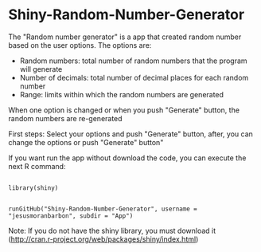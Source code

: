 Shiny-Random-Number-Generator
=============================

The "Random number generator" is a app that created random number based on the user options. The options are:
- Random numbers: total number of random numbers that the program will generate
- Number of decimals: total number of decimal places for each random number
- Range: limits within which the random numbers are generated

When one option is changed or when you push "Generate" button, the random numbers are re-generated

First steps: Select your options and push "Generate" button, after, you can change the options or push "Generate" button"

<p>If you want run the app without download the code, you can execute the next R command:</p>
<p><code>
library(shiny)

runGitHub("Shiny-Random-Number-Generator", username = "jesusmoranbarbon", subdir = "App")</code></p>

Note: If you do not have the shiny library, you must download it (http://cran.r-project.org/web/packages/shiny/index.html)